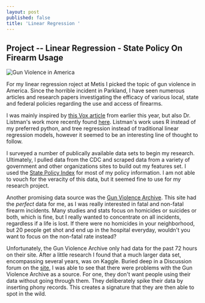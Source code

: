 ```yaml
---
layout: post
published: false
title: 'Linear Regression '
---
```

## Project -- Linear Regression - State Policy On Firearm Usage


![Gun Violence in America](https://cdn.zmescience.com/wp-content/uploads/2017/01/635849554906566488-1921592675_gun20violence.jpg)

For my linear regression roject at Metis I picked the topic of gun violence in America. Since the horrible incident in Parkland, I have seen numerous articles and research papers investigating the efficacy of various local, state and federal policies regarding the use and access of firearms. 

I was mainly inspired by [this Vox article](https://www.vox.com/policy-and-politics/2017/10/2/16399418/us-gun-violence-statistics-maps-charts) from earlier this year, but also Dr. Listman's work more recently found [here](https://towardsdatascience.com/predicting-gun-death-rate-from-gun-laws-d96041c14198). Listman's work uses R instead of my preferred python, and tree regression instead of traditional linear regression models, however it seemed to be an interesting line of thought to follow. 

I surveyed a number of publically available data sets to begin my research. Ultimately, I pulled data from the CDC and scraped data from a variety of government and other organizations sites to build out my features set. I used the [State Policy Index](http://www.statepolicyindex.com/data/) for most of my policy information. I am not able to vouch for the veracity of this data, but it seemed fine to use for my research project.  

Another promising data source was the [Gun Violence Archive](http://www.gunviolencearchive.org/). This site had the *perfect* data for me, as I was really interested in fatal and non-fatal firearm incidents. Many studies and stats focus on homicides or suicides or both, which is fine, but I really wanted to concentrate on all incidents, regardless if a life is lost. If there were no homicides in your neighborhood, but 20 people get shot and end up in the hospital everyday, wouldn't you want to focus on the non-fatal rate instead?  

Unfortunately, the Gun Violence Archive only had data for the past 72 hours on their site. After a little research I found that a much larger data set, encompassing several years, was on Kaggle. Buried deep in a Discussion forum on the [site](https://www.kaggle.com/jameslko/gun-violence-data/discussion), I was able to see that there were problems with the Gun Violence Archive as a source. For one, they don't want people using their data without going through them. They deliberately spike their data by inserting phony records. This creates a signature that they are then able to spot in the wild. 





